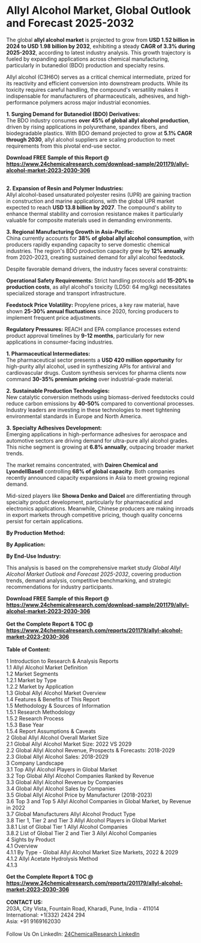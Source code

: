 <h1>Allyl Alcohol Market, Global Outlook and Forecast 2025-2032</h1><p>The global <strong>allyl alcohol market</strong> is projected to grow from <strong>USD 1.52 billion in 2024 to USD 1.98 billion by 2032</strong>, exhibiting a steady <strong>CAGR of 3.3% during 2025-2032</strong>, according to latest industry analysis. This growth trajectory is fueled by expanding applications across chemical manufacturing, particularly in butanediol (BDO) production and specialty resins.</p><p>Allyl alcohol (C3H6O) serves as a critical chemical intermediate, prized for its reactivity and efficient conversion into downstream products. While its toxicity requires careful handling, the compound's versatility makes it indispensable for manufacturers of pharmaceuticals, adhesives, and high-performance polymers across major industrial economies.</p><p><strong>1. Surging Demand for Butanediol (BDO) Derivatives:</strong><br>
The BDO industry consumes <strong>over 45% of global allyl alcohol production</strong>, driven by rising applications in polyurethane, spandex fibers, and biodegradable plastics. With BDO demand projected to grow at <strong>5.1% CAGR through 2030</strong>, allyl alcohol suppliers are scaling production to meet requirements from this pivotal end-use sector.</p><div><b>Download FREE Sample of this Report @ 
            <a href="https://www.24chemicalresearch.com/download-sample/201179/allyl-alcohol-market-2023-2030-306">
            https://www.24chemicalresearch.com/download-sample/201179/allyl-alcohol-market-2023-2030-306</a></b></div><br><p><strong>2. Expansion of Resin and Polymer Industries:</strong><br>
Allyl alcohol-based unsaturated polyester resins (UPR) are gaining traction in construction and marine applications, with the global UPR market expected to reach <strong>USD 13.8 billion by 2027</strong>. The compound's ability to enhance thermal stability and corrosion resistance makes it particularly valuable for composite materials used in demanding environments.</p><p><strong>3. Regional Manufacturing Growth in Asia-Pacific:</strong><br>
China currently accounts for <strong>38% of global allyl alcohol consumption</strong>, with producers rapidly expanding capacity to serve domestic chemical industries. The region's BDO production capacity grew by <strong>12% annually</strong> from 2020-2023, creating sustained demand for allyl alcohol feedstock.</p><p>Despite favorable demand drivers, the industry faces several constraints:</p><p><strong>Operational Safety Requirements:</strong> Strict handling protocols add <strong>15-20% to production costs</strong>, as allyl alcohol's toxicity (LD50: 64 mg/kg) necessitates specialized storage and transport infrastructure.</p><p><strong>Feedstock Price Volatility:</strong> Propylene prices, a key raw material, have shown <strong>25-30% annual fluctuations</strong> since 2020, forcing producers to implement frequent price adjustments.</p><p><strong>Regulatory Pressures:</strong> REACH and EPA compliance processes extend product approval timelines by <strong>9-12 months</strong>, particularly for new applications in consumer-facing industries.</p><p><strong>1. Pharmaceutical Intermediates:</strong><br>
The pharmaceutical sector presents a <strong>USD 420 million opportunity</strong> for high-purity allyl alcohol, used in synthesizing APIs for antiviral and cardiovascular drugs. Custom synthesis services for pharma clients now command <strong>30-35% premium pricing</strong> over industrial-grade material.</p><p><strong>2. Sustainable Production Technologies:</strong><br>
New catalytic conversion methods using biomass-derived feedstocks could reduce carbon emissions by <strong>40-50%</strong> compared to conventional processes. Industry leaders are investing in these technologies to meet tightening environmental standards in Europe and North America.</p><p><strong>3. Specialty Adhesives Development:</strong><br>
Emerging applications in high-performance adhesives for aerospace and automotive sectors are driving demand for ultra-pure allyl alcohol grades. This niche segment is growing at <strong>6.8% annually</strong>, outpacing broader market trends.</p><p>The market remains concentrated, with <strong>Dairen Chemical and LyondellBasell</strong> controlling <strong>68% of global capacity</strong>. Both companies recently announced capacity expansions in Asia to meet growing regional demand.</p><p>Mid-sized players like <strong>Showa Denko and Daicel</strong> are differentiating through specialty product development, particularly for pharmaceutical and electronics applications. Meanwhile, Chinese producers are making inroads in export markets through competitive pricing, though quality concerns persist for certain applications.</p><p><strong>By Production Method:</strong></p><p><strong>By Application:</strong></p><p><strong>By End-Use Industry:</strong></p><p>This analysis is based on the comprehensive market study <em>Global Allyl Alcohol Market Outlook and Forecast 2025-2032</em>, covering production trends, demand analysis, competitive benchmarking, and strategic recommendations for industry participants.</p><div><b>Download FREE Sample of this Report @ 
            <a href="https://www.24chemicalresearch.com/download-sample/201179/allyl-alcohol-market-2023-2030-306">
            https://www.24chemicalresearch.com/download-sample/201179/allyl-alcohol-market-2023-2030-306</a></b></div><br><div><b>Get the Complete Report & TOC @ 
            <a href="https://www.24chemicalresearch.com/reports/201179/allyl-alcohol-market-2023-2030-306">
            https://www.24chemicalresearch.com/reports/201179/allyl-alcohol-market-2023-2030-306</a></b></div><br>
            <b>Table of Content:</b><p>1 Introduction to Research & Analysis Reports<br />
    1.1 Allyl Alcohol Market Definition<br />
    1.2 Market Segments<br />
        1.2.1 Market by Type<br />
        1.2.2 Market by Application<br />
    1.3 Global Allyl Alcohol Market Overview<br />
    1.4 Features & Benefits of This Report<br />
    1.5 Methodology & Sources of Information<br />
        1.5.1 Research Methodology<br />
        1.5.2 Research Process<br />
        1.5.3 Base Year<br />
        1.5.4 Report Assumptions & Caveats<br />
2 Global Allyl Alcohol Overall Market Size<br />
    2.1 Global Allyl Alcohol Market Size: 2022 VS 2029<br />
    2.2 Global Allyl Alcohol Revenue, Prospects & Forecasts: 2018-2029<br />
    2.3 Global Allyl Alcohol Sales: 2018-2029<br />
3 Company Landscape<br />
    3.1 Top Allyl Alcohol Players in Global Market<br />
    3.2 Top Global Allyl Alcohol Companies Ranked by Revenue<br />
    3.3 Global Allyl Alcohol Revenue by Companies<br />
    3.4 Global Allyl Alcohol Sales by Companies<br />
    3.5 Global Allyl Alcohol Price by Manufacturer (2018-2023)<br />
    3.6 Top 3 and Top 5 Allyl Alcohol Companies in Global Market, by Revenue in 2022<br />
    3.7 Global Manufacturers Allyl Alcohol Product Type<br />
    3.8 Tier 1, Tier 2 and Tier 3 Allyl Alcohol Players in Global Market<br />
        3.8.1 List of Global Tier 1 Allyl Alcohol Companies<br />
        3.8.2 List of Global Tier 2 and Tier 3 Allyl Alcohol Companies<br />
4 Sights by Product<br />
    4.1 Overview<br />
        4.1.1 By Type - Global Allyl Alcohol Market Size Markets, 2022 & 2029<br />
        4.1.2 Allyl Acetate Hydrolysis Method<br />
        4.1.3 </p><div><b>Get the Complete Report & TOC @ 
            <a href="https://www.24chemicalresearch.com/reports/201179/allyl-alcohol-market-2023-2030-306">
            https://www.24chemicalresearch.com/reports/201179/allyl-alcohol-market-2023-2030-306</a></b></div><br><b>CONTACT US:</b><br>
            203A, City Vista, Fountain Road, Kharadi, Pune, India - 411014<br>
            International: +1(332) 2424 294<br>
            Asia: +91 9169162030 <br><br>
            Follow Us On LinkedIn: <a href="https://www.linkedin.com/company/24chemicalresearch/">24ChemicalResearch LinkedIn</a>